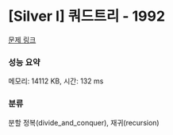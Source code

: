 # [Silver I] 쿼드트리 - 1992 

[문제 링크](https://www.acmicpc.net/problem/1992) 

### 성능 요약

메모리: 14112 KB, 시간: 132 ms

### 분류

분할 정복(divide_and_conquer), 재귀(recursion)

